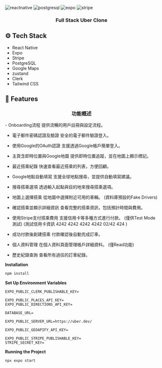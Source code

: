 

  <div>
    <img src="https://img.shields.io/badge/-React_Native-black?style=for-the-badge&logoColor=white&logo=react&color=61DAFB" alt="reactnative" />
    <img src="https://img.shields.io/badge/-PostgreSQL-black?style=for-the-badge&logoColor=white&logo=postgresql&color=4169E1" alt="postgresql" />
    <img src="https://img.shields.io/badge/-Expo-black?style=for-the-badge&logoColor=white&logo=expo&color=000020" alt="expo" />
    <img src="https://img.shields.io/badge/-Stripe-black?style=for-the-badge&logoColor=white&logo=stripe&color=008CDD" alt="stripe" />
  </div>


<h3 align="center">Full Stack Uber Clone</h3>

## <a name="tech-stack">⚙️ Tech Stack</a>

- React Native
- Expo
- Stripe
- PostgreSQL
- Google Maps
- zustand
- Clerk
- Tailwind CSS

## <a name="features">🔋 Features</a>

<h3 align="center">功能概述</h3>
- Onboarding流程
提供流暢的用戶註冊與設定流程。

- 電子郵件密碼認證及驗證
安全的電子郵件驗證登入。

- 使用Google的OAuth認證
支援透過Google帳戶簡單登入。

- 主頁含即時位置與Google地圖
提供即時位置追蹤，並在地圖上顯示標記。

- 最近搭乘紀錄
快速查看最近搭乘的列表，方便回顧。

- Google地點自動填寫
支援全球地點搜尋，並提供自動填寫建議。

- 搜尋搭乘選項
透過輸入起點與目的地來搜尋搭乘選項。

- 地圖上選擇搭乘
從地圖中選擇附近可用的車輛。
(資料庫預設的Fake Drivers)

- 確認搭乘並顯示詳細資訊
查看完整的搭乘資訊，包括預計時間與費用。

- 使用Stripe支付搭乘費用
支援信用卡等多種方式進行付款。
(僅供Test Mode測試)
(測試信用卡資訊
4242 4242 4242 4242 
02/42 424
)

- 成功付款後創建搭乘
付款確認後自動完成訂車。

- 個人資料管理
在個人資料頁面管理帳戶詳細資料。
(僅Read功能)

- 歷史紀錄查詢
查看所有過往的訂車紀錄。



**Installation**


```bash
npm install
```

**Set Up Environment Variables**

```env
EXPO_PUBLIC_CLERK_PUBLISHABLE_KEY=

EXPO_PUBLIC_PLACES_API_KEY=
EXPO_PUBLIC_DIRECTIONS_API_KEY=

DATABASE_URL=

EXPO_PUBLIC_SERVER_URL=https://uber.dev/

EXPO_PUBLIC_GEOAPIFY_API_KEY=

EXPO_PUBLIC_STRIPE_PUBLISHABLE_KEY=
STRIPE_SECRET_KEY=
```
**Running the Project**

```bash
npx expo start
```
